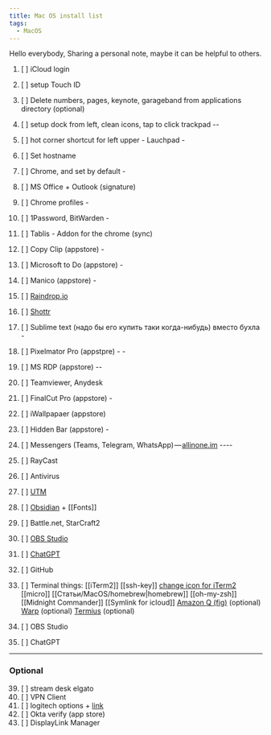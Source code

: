 ```yaml
---
title: Mac OS install list
tags:
  - MacOS
---
```

Hello everybody,
Sharing a personal note, maybe it can be helpful to others.

1. [ ] iCloud login
2. [ ] setup Touch ID 
3. [ ] Delete numbers, pages, keynote, garageband from applications directory (optional)
5. [ ] setup dock from left, clean icons, tap to click trackpad --
6. [ ] hot corner shortcut for left upper - Lauchpad -
7. [ ] Set hostname
8. [ ] Chrome, and set by default -
9. [ ] MS Office + 
       Outlook (signature)
11. [ ] Chrome profiles -
12. [ ] 1Password, BitWarden -
13. [ ] Tablis - Addon for the chrome (sync)
14. [ ] Copy Clip (appstore) -
15. [ ] Microsoft to Do (appstore) -
16. [ ] Manico (appstore) -
17. [ ] [Raindrop.io](http://Raindrop.io) 
18. [ ] [Shottr](https://shottr.cc/)
19. [ ] Sublime text (надо бы его купить таки когда-нибудь) вместо бухла -
20. [ ] Pixelmator Pro (appstpre) - -
21. [ ] MS RDP (appstore) --
22. [ ] Teamviewer, Anydesk
23. [ ] FinalCut Pro (appstore) -
24. [ ]  iWallpapaer (appstore) 
25. [ ] Hidden Bar (appstore) -
26. [ ] Messengers (Teams, Telegram, WhatsApp) — [allinone.im](http://allinone.im) ----
27. [ ] RayCast
28. [ ]  Antivirus 
29. [ ]  [UTM](https://mac.getutm.app/)
31. [ ] [Obsidian](https://obsidian.md/) + [[Fonts]]
32. [ ] Battle.net, StarCraft2
33. [ ] [OBS Studio](https://obsproject.com/download)
34. [ ] [ChatGPT](https://chatgpt.com/)
35. [ ] GitHub
31. [ ]  Terminal things: 
[[iTerm2]]
[[ssh-key]]
[change icon for iTerm2](https://github.com/jasonlong/iterm2-icons)
[[micro]]
[[Статьи/MacOS/homebrew|homebrew]]
[[oh-my-zsh]]
 [[Midnight Commander]]
 [[Symlink for icloud]]
 [Amazon Q (fig)](https://docs.aws.amazon.com/amazonq/latest/qdeveloper-ug/command-line-getting-started-installing.html)  (optional)
 [Warp](https://www.warp.dev/) (optional)
 [Termius](https://termius.com/) (optional)

34. [ ] OBS Studio
35. [ ] ChatGPT


* * *
### Optional
39. [ ] stream desk elgato
40. [ ] VPN Client
41. [ ] logitech options + [link](https://www.logitech.com/en-us/software/logi-options-plus.html)
42. [ ] Okta verify (app store)
43. [ ] DisplayLink Manager 

